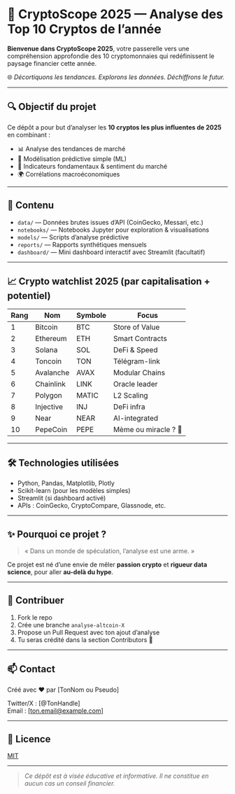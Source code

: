 # 🚀 CryptoScope 2025 — Analyse des Top 10 Cryptos de l’année

**Bienvenue dans CryptoScope 2025**, votre passerelle vers une compréhension approfondie des 10 cryptomonnaies qui redéfinissent le paysage financier cette année.

🌐 *Décortiquons les tendances. Explorons les données. Déchiffrons le futur.*

---

## 🔍 Objectif du projet

Ce dépôt a pour but d’analyser les **10 cryptos les plus influentes de 2025** en combinant :

- 📊 Analyse des tendances de marché  
- 🤖 Modélisation prédictive simple (ML)  
- 🧠 Indicateurs fondamentaux & sentiment du marché  
- 🌍 Corrélations macroéconomiques  

---

## 💎 Contenu

- `data/` — Données brutes issues d’API (CoinGecko, Messari, etc.)
- `notebooks/` — Notebooks Jupyter pour exploration & visualisations
- `models/` — Scripts d’analyse prédictive
- `reports/` — Rapports synthétiques mensuels
- `dashboard/` — Mini dashboard interactif avec Streamlit (facultatif)

---

## 📈 Crypto watchlist 2025 (par capitalisation + potentiel)

| Rang | Nom        | Symbole | Focus          |
|------|------------|---------|----------------|
| 1    | Bitcoin    | BTC     | Store of Value |
| 2    | Ethereum   | ETH     | Smart Contracts |
| 3    | Solana     | SOL     | DeFi & Speed   |
| 4    | Toncoin    | TON     | Télégram-link  |
| 5    | Avalanche  | AVAX    | Modular Chains |
| 6    | Chainlink  | LINK    | Oracle leader  |
| 7    | Polygon    | MATIC   | L2 Scaling     |
| 8    | Injective  | INJ     | DeFi infra     |
| 9    | Near       | NEAR    | AI-integrated  |
| 10   | PepeCoin   | PEPE    | Mème ou miracle ? 🐸 |

---

## 🛠️ Technologies utilisées

- Python, Pandas, Matplotlib, Plotly
- Scikit-learn (pour les modèles simples)
- Streamlit (si dashboard activé)
- APIs : CoinGecko, CryptoCompare, Glassnode, etc.

---

## ✨ Pourquoi ce projet ?

> « Dans un monde de spéculation, l’analyse est une arme. »

Ce projet est né d’une envie de mêler **passion crypto** et **rigueur data science**, pour aller **au-delà du hype**.

---

## 🙌 Contribuer

1. Fork le repo
2. Crée une branche `analyse-altcoin-X`
3. Propose un Pull Request avec ton ajout d’analyse
4. Tu seras crédité dans la section Contributors 🚀

---

## 📫 Contact

Créé avec ❤️ par [TonNom ou Pseudo]

Twitter/X : [@TonHandle]  
Email : [ton.email@example.com]

---

## 📜 Licence

[MIT](LICENSE)

---

> *Ce dépôt est à visée éducative et informative. Il ne constitue en aucun cas un conseil financier.*


